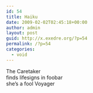```yaml
---
id: 54
title: Haiku
date: 2009-02-02T02:45:18+00:00
author: admin
layout: post
guid: http://x.exedre.org/?p=54
permalink: /?p=54
categories:
  - void
---
```

<span class="status_text">The Caretaker<br /> finds lifesigns in foobar<br /> she&#8217;s a fool Voyager</span>